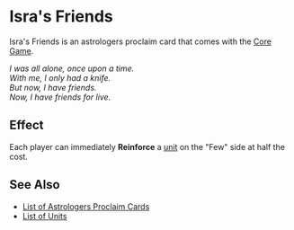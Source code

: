 # Isra's Friends

Isra's Friends is an astrologers proclaim card that comes with the [Core Game](../content.md).

*I was all alone, once upon a time.<br>With me, I only had a knife.<br>But now, I have friends.<br>Now, I have friends for live.*


## Effect

Each player can immediately **Reinforce** a [unit](../units.md) on the "Few" side at half the cost.


## See Also

- [List of Astrologers Proclaim Cards](../astrologers_proclaim.md)
- [List of Units](../units.md)
